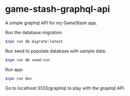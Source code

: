 # game-stash-graphql-api
A simple graphql API for my GameStash app.

Run the database migration:
```bash
$npm run db migrate:latest
```

Run seed to populate database with sample data:
```bash
$npm run db seed:run
```

Run app:
```bash
$npm run dev
```

Go to localhost:3333/graphiql to play with the graphql API.

